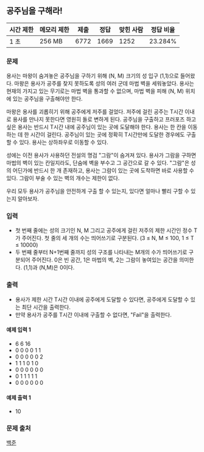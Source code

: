 ## 공주님을 구해라!
 
|시간 제한|	메모리 제한|	제출|	정답|	맞힌 사람|	정답 비율|
|---|---|---|---|---|---|
|1 초|	256 MB|	6772|	1669|	1252|	23.284%|

### 문제
용사는 마왕이 숨겨놓은 공주님을 구하기 위해 (N, M) 크기의 성 입구 (1,1)으로 들어왔다. 마왕은 용사가 공주를 찾지 못하도록 성의 여러 군데 마법 벽을 세워놓았다. 용사는 현재의 가지고 있는 무기로는 마법 벽을 통과할 수 없으며, 마법 벽을 피해 (N, M) 위치에 있는 공주님을 구출해야만 한다.

마왕은 용사를 괴롭히기 위해 공주에게 저주를 걸었다. 저주에 걸린 공주는 T시간 이내로 용사를 만나지 못한다면 영원히 돌로 변하게 된다. 공주님을 구출하고 프러포즈 하고 싶은 용사는 반드시 T시간 내에 공주님이 있는 곳에 도달해야 한다. 용사는 한 칸을 이동하는 데 한 시간이 걸린다. 공주님이 있는 곳에 정확히 T시간만에 도달한 경우에도 구출할 수 있다. 용사는 상하좌우로 이동할 수 있다.



성에는 이전 용사가 사용하던 전설의 명검 "그람"이 숨겨져 있다. 용사가 그람을 구하면 마법의 벽이 있는 칸일지라도, 단숨에 벽을 부수고 그 공간으로 갈 수 있다. "그람"은 성의 어딘가에 반드시 한 개 존재하고, 용사는 그람이 있는 곳에 도착하면 바로 사용할 수 있다. 그람이 부술 수 있는 벽의 개수는 제한이 없다.

우리 모두 용사가 공주님을 안전하게 구출 할 수 있는지, 있다면 얼마나 빨리 구할 수 있는지 알아보자.

### 입력
- 첫 번째 줄에는 성의 크기인 N, M 그리고 공주에게 걸린 저주의 제한 시간인 정수 T가 주어진다. 첫 줄의 세 개의 수는 띄어쓰기로 구분된다. (3 ≤ N, M ≤ 100, 1 ≤ T ≤ 10000)
- 두 번째 줄부터 N+1번째 줄까지 성의 구조를 나타내는 M개의 수가 띄어쓰기로 구분되어 주어진다. 0은 빈 공간, 1은 마법의 벽, 2는 그람이 놓여있는 공간을 의미한다. (1,1)과 (N,M)은 0이다.

### 출력
- 용사가 제한 시간 T시간 이내에 공주에게 도달할 수 있다면, 공주에게 도달할 수 있는 최단 시간을 출력한다.
- 만약 용사가 공주를 T시간 이내에 구출할 수 없다면, "Fail"을 출력한다.

#### 예제 입력 1 
- 6 6 16
- 0 0 0 0 1 1
- 0 0 0 0 0 2
- 1 1 1 0 1 0
- 0 0 0 0 0 0
- 0 1 1 1 1 1
- 0 0 0 0 0 0
#### 예제 출력 1 
- 10

### 문제 출처
[백준](https://www.acmicpc.net/problem/17836)